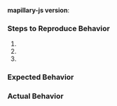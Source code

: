 <!--
   Thanks for contributing! Request a feature or use the
   template below for reporting bugs.

   To help us diagnose problems, please:

 - Ensure you can reproduce the bug using the latest release.
 - Check the console for relevant errors and warnings.
-->

**mapillary-js version**:

### Steps to Reproduce Behavior

 1.
 2.
 3.

### Expected Behavior

### Actual Behavior